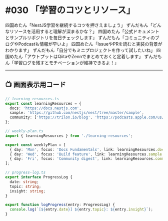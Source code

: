 # #030 「学習のコツとリソース」

四国めたん「NestJS学習を継続するコツを押さえましょう」
ずんだもん「どんなリソースを活用すると理解が深まるかな？」
四国めたん「公式ドキュメントとサンプルリポジトリを毎日チェックします」
ずんだもん「コミュニティのブログやPodcastも情報が早いよ」
四国めたん「IssueやPRを読むと実装の背景がわかります」
ずんだもん「自分でもミニプロジェクトを作って試したいね」
四国めたん「アウトプットはQiitaやZennでまとめておくと定着します」
ずんだもん「学習ログを残すとモチベーションが維持できるよ！」

---

## 📺 画面表示用コード

```typescript
// learning-resources.ts
export const learningResources = {
  docs: 'https://docs.nestjs.com',
  sample: 'https://github.com/nestjs/nest/tree/master/sample',
  community: ['https://trilon.io/blog', 'https://podcasts.apple.com/us/podcast/nestjs-lightning'],
};

// weekly-plan.ts
import { learningResources } from './learning-resources';

export const weeklyPlan = [
  { day: 'Mon', focus: 'Docs Fundamentals', link: learningResources.docs },
  { day: 'Wed', focus: 'Build feature', link: learningResources.sample },
  { day: 'Fri', focus: 'Community digest', link: learningResources.community[0] },
];

// progress-log.ts
export interface ProgressLog {
  date: string;
  topic: string;
  insight: string;
}

export function logProgress(entry: ProgressLog) {
  console.log(`[${entry.date}] ${entry.topic}: ${entry.insight}`);
}
```
